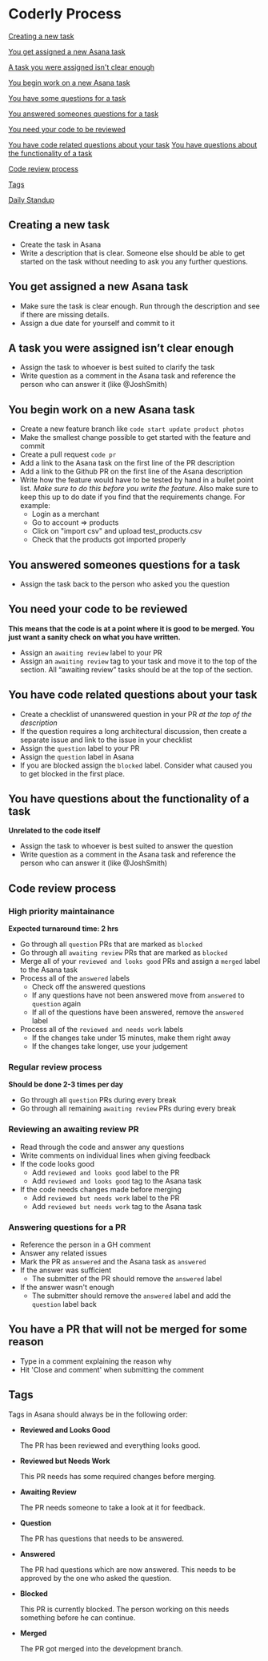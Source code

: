 # Coderly Process

[Creating a new task](#creating-a-new-task)

[You get assigned a new Asana task](#you-get-assigned-a-new-asana-task)

[A task you were assigned isn't clear enough](#a-task-you-were-assigned-isnt-clear-enough)

[You begin work on a new Asana task](#you-begin-work-on-a-new-asana-task)

[You have some questions for a task](#you-have-some-questions-for-a-task)

[You answered someones questions for a task](#you-answered-someones-questions-for-a-task)

[You need your code to be reviewed](#you-need-your-code-to-be-reviewed)

[You have code related questions about your task](#you-have-code-related-questions-about-your-task)
[You have questions about the functionality of a task](#you-have-questions-about-the-functionality-of-a-task)

[Code review process](#code-review-process)

[Tags](#tags)

[Daily Standup](#daily-standup)

## Creating a new task 
- Create the task in Asana
- Write a description that is clear. Someone else should be able to get started on the task without needing to ask you any further questions.

## You get assigned a new Asana task
- Make sure the task is clear enough. Run through the description and see if there are missing details.
- Assign a due date for yourself and commit to it

## A task you were assigned isn’t clear enough
- Assign the task to whoever is best suited to clarify the task
- Write question as a comment in the Asana task and reference the person who can answer it (like @JoshSmith)

## You begin work on a new Asana task
- Create a new feature branch like `code start update product photos`
- Make the smallest change possible to get started with the feature and commit
- Create a pull request `code pr`
- Add a link to the Asana task on the first line of the PR description
- Add a link to the Github PR on the first line of the Asana description
- Write how the feature would have to be tested by hand in a bullet point list. *Make sure to do this before you write the feature*. Also make sure to keep this up to do date if you find that the requirements change. For example:
  - Login as a merchant
  - Go to account => products
  - Click on "import csv" and upload test_products.csv
  - Check that the products got imported properly

## You answered someones questions for a task
- Assign the task back to the person who asked you the question

## You need your code to be reviewed
**This means that the code is at a point where it is good to be merged. You just want a sanity check on what you have written.**
- Assign an `awaiting review` label to your PR
- Assign an `awaiting review` tag to your task and move it to the top of the section. All “awaiting review” tasks should be at the top of the section.

## You have code related questions about your task
- Create a checklist of unanswered question in your PR *at the top of the description*
- If the question requires a long architectural discussion, then create a separate issue and link to the issue in your checklist
- Assign the `question` label to your PR
- Assign the `question` label in Asana
- If you are blocked assign the `blocked` label. Consider what caused you to get blocked in the first place.

## You have questions about the functionality of a task
**Unrelated to the code itself**
- Assign the task to whoever is best suited to answer the question
- Write question as a comment in the Asana task and reference the person who can answer it (like @JoshSmith)

## Code review process
### High priority maintainance
**Expected turnaround time: 2 hrs**
- Go through all `question` PRs that are marked as `blocked`
- Go through all `awaiting review` PRs that are marked as `blocked`
- Merge all of your `reviewed and looks good` PRs and assign a `merged` label to the Asana task
- Process all of the `answered` labels
  - Check off the answered questions
  - If any questions have not been answered move from `answered` to `question` again
  - If all of the questions have been answered, remove the `answered` label
- Process all of the `reviewed and needs work` labels
  - If the changes take under 15 minutes, make them right away
  - If the changes take longer, use your judgement

### Regular review process
**Should be done 2-3 times per day**
- Go through all `question` PRs during every break
- Go through all remaining `awaiting review` PRs during every break

### Reviewing an awaiting review PR
- Read through the code and answer any questions
- Write comments on individual lines when giving feedback
- If the code looks good
  - Add `reviewed and looks good` label to the PR
  - Add `reviewed and looks good` tag to the Asana task
- If the code needs changes made before merging
  - Add `reviewed but needs work` label to the PR
  - Add `reviewed but needs work` tag to the Asana task
  
### Answering questions for a PR
- Reference the person in a GH comment
- Answer any related issues
- Mark the PR as `answered` and the Asana task as `answered`
- If the answer was sufficient
  - The submitter of the PR should remove the `answered` label
- If the answer wasn't enough
  - The submitter should remove the `answered` label and add the `question` label back

## You have a PR that will not be merged for some reason
- Type in a comment explaining the reason why
- Hit 'Close and comment' when submitting the comment


## Tags
Tags in Asana should always be in the following order:

- **Reviewed and Looks Good**

  The PR has been reviewed and everything looks good.

- **Reviewed but Needs Work**

  This PR needs has some required changes before merging.

- **Awaiting Review**

  The PR needs someone to take a look at it for feedback.

- **Question**

  The PR has questions that needs to be answered.
  
- **Answered**

  The PR had questions which are now answered. This needs to be approved by the one who asked the question.

- **Blocked**

  This PR is currently blocked. The person working on this needs something before he can continue.
  
- **Merged**

  The PR got merged into the development branch.
